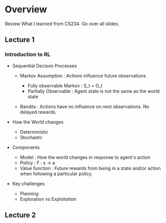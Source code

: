 # Overview

Review What I learned from CS234. Go over all slides.

## Lecture 1

### Introduction to RL

- Sequential Decison Processes
  - Markov Assumption : Actions influence future observations
    - Fully observable Markov : S_t = O_t
    - Partially Observable : Agent state is not the same as the world state

  - Bandits : Actions have no influence on next observations. No delayed rewards.

- How the World changes
  - Deterministic
  - Stochastic

- Components
  - Model : How the world changes in response to agent's action
  - Policy : F : s → a
  - Value function : Future rewards from being in a state and/or action when following a particular policy.

- Key challenges
  - Planning
  - Exploration vs Exploitation

## Lecture 2

